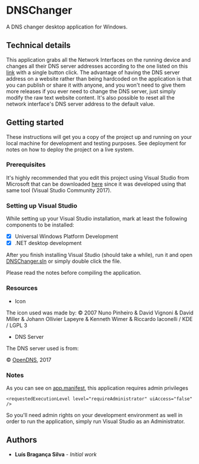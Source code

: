 # DNSChanger

A DNS changer desktop application for Windows.

## Technical details

This application grabs all the Network Interfaces on the running device and changes all their DNS server addresses according to the one listed on this [link](https://gist.githubusercontent.com/luisbraganca/1c756ab03c94ce49f60be89092f28c0b/raw/2f7bbf59ed80cd499c5873deedea655a206c09e9/opendns.txt) with a single button click.
The advantage of having the DNS server address on a website rather than being hardcoded on the application is that you can publish or share it with anyone, and you won't need to give them more releases if you ever need to change the DNS server, just simply modify the raw text website content. It's also possible to reset all the network interface's DNS server address to the default value.

## Getting started

These instructions will get you a copy of the project up and running on your local machine for development and testing purposes. See deployment for notes on how to deploy the project on a live system.

### Prerequisites

It's highly recommended that you edit this project using Visual Studio from Microsoft that can be downloaded [here](https://www.visualstudio.com/vs/community/) since it was developed using that same tool (Visual Studio Community 2017).

### Setting up Visual Studio

While setting up your Visual Studio installation, mark at least the following components to be installed:

- [x] Universal Windows Platform Development
- [x] .NET desktop development

After you finish installing Visual Studio (should take a while), run it and open [DNSChanger.sln](https://github.com/luisbraganca/dns-changer/blob/master/DNSChanger/DNSChanger.sln) or simply double click the file.

Please read the notes before compiling the application.

### Resources

* Icon

The icon used was made by:
© 2007 Nuno Pinheiro & David Vignoni & David Miller & Johann Ollivier Lapeyre & Kenneth Wimer & Riccardo Iaconelli / KDE / LGPL 3

* DNS Server

The DNS server used is from:

© [OpenDNS](https://www.opendns.com/), 2017

### Notes

As you can see on [app.manifest](https://github.com/luisbraganca/dns-changer/blob/master/DNSChanger/app.manifest), this application requires admin privileges
```
<requestedExecutionLevel level="requireAdministrator" uiAccess="false" />
```
So you'll need admin rights on your development environment as well in order to run the application, simply run Visual Studio as an Administrator.

## Authors

* **Luís Bragança Silva** - *Initial work*
